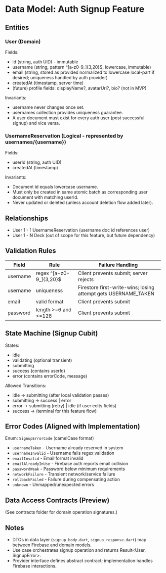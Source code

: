 # Data Model: Auth Signup Feature

## Entities

### User (Domain)
Fields:
- id (string, auth UID) - immutable
- username (string, pattern ^[a-z0-9_]{3,20}$, lowercase, immutable)
- email (string, stored as provided normalized to lowercase local-part if desired; uniqueness handled by auth provider)
- createdAt (timestamp, server time)
- (future) profile fields: displayName?, avatarUrl?, bio? (not in MVP)

Invariants:
- username never changes once set.
- usernames collection provides uniqueness guarantee.
- A user document must exist for every auth user (post successful signup) and vice versa.

### UsernameReservation (Logical - represented by usernames/{username})
Fields:
- userId (string, auth UID)
- createdAt (timestamp)

Invariants:
- Document id equals lowercase username.
- Must only be created in same atomic batch as corresponding user document with matching userId.
- Never updated or deleted (unless account deletion flow added later).

## Relationships
- User 1 - 1 UsernameReservation (username doc id references user)
- User 1 - N Deck (out of scope for this feature, but future dependency)

## Validation Rules
| Field | Rule | Failure Handling |
|-------|------|------------------|
| username | regex ^[a-z0-9_]{3,20}$ | Client prevents submit; server rejects | 
| username | uniqueness | Firestore first-write-wins; losing attempt gets USERNAME_TAKEN |
| email | valid format | Client prevents submit |
| password | length >=6 and <=128 | Client prevents submit |

## State Machine (Signup Cubit)
States:
- idle
- validating (optional transient)
- submitting
- success (contains userId)
- error (contains errorCode, message)

Allowed Transitions:
- idle → submitting (after local validation passes)
- submitting → success | error
- error → submitting (retry) | idle (if user edits fields)
- success → (terminal for this feature flow)

## Error Codes (Aligned with Implementation)
Enum: `SignupErrorCode` (camelCase format)
- `usernameTaken` - Username already reserved in system
- `usernameInvalid` - Username fails regex validation  
- `emailInvalid` - Email format invalid
- `emailAlreadyInUse` - Firebase auth reports email collision
- `passwordWeak` - Password below minimum requirements
- `networkFailure` - Transient network/service failure
- `rollbackFailed` - Failure during compensating action
- `unknown` - Unmapped/unexpected errors

## Data Access Contracts (Preview)
(See contracts folder for domain operation signatures.)

## Notes
- DTOs in data layer (`signup_body.dart`, `signup_response.dart`) map between Firebase and domain models.
- Use case orchestrates signup operation and returns Result<User, SignupError>.
- Provider interface defines abstract contract; implementation handles Firebase interactions.
